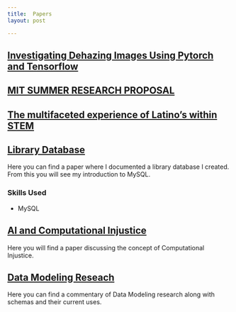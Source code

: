 ```yaml
---
title:  Papers
layout: post

---
```






[Investigating Dehazing Images Using Pytorch and Tensorflow](https://docs.google.com/document/d/1hbAocqJ_owrj-Loe5Z7uiNY__hd7-aJKTh4EQOQvJyY/edit?usp=sharing)
--------





[MIT SUMMER RESEARCH PROPOSAL ](https://docs.google.com/document/d/18BPBNGSIvBKHbtDKbRE_V62pQfQfDSt4/edit?usp=sharing&ouid=109681236183197478077&rtpof=true&sd=true)
--------

[The multifaceted experience of Latino’s within STEM](https://docs.google.com/document/d/1_Mi_AAbPzWo8ERiNkBJIl7CtBEzYwVGFsh0HtCqYs5g/edit?usp=sharing)
--------


[Library Database](https://docs.google.com/document/d/1Dnw-nfYS1lUYXCszpfcuI2lRqHgQTfdstrS7fUt268A/edit?usp=sharing)
--------
Here you can find a paper where I documented a library database I created. From this you will see my introduction to MySQL.

### Skills Used
* MySQL




[AI and Computational Injustice](https://docs.google.com/document/d/1lpy94qSU96aNty5noWslyYrdq5BB3ZJkESY6H_eoqkw/edit?usp=sharing)
--------

Here you will find a paper discussing the concept of Computational Injustice. 



[Data Modeling Reseach](https://docs.google.com/document/d/1Nll-BaSCgIKH7Kb5JWTjAPJQ8RJ_VB2a67ySkpxw0Kk/edit?usp=sharing)
--------


Here you can find a commentary of Data Modeling research along with schemas and their current uses. 
